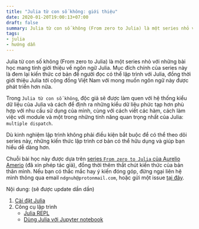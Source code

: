 ```yaml
---
title: "Julia từ con số không: giới thiệu"
date: 2020-01-20T19:00:13+07:00
draft: false
summary: Julia từ con số không (From zero to Julia) là một series nhỏ với những bài học mang tính giới thiệu về ngôn ngữ Julia. Mục đích chính của series này là đem lại kiến thức cơ bản để người đọc có thể lập trình với Julia.
tags:
- julia
- hướng dẫn
---
```


Julia từ con số không (From zero to Julia) là một series nhỏ với những bài học mang tính giới thiệu về ngôn ngữ Julia. Mục đích chính của series này là đem lại kiến thức cơ bản để người đọc có thể lập trình với Julia, đồng thời giới thiệu Julia tới cộng đồng Việt Nam với mong muốn ngôn ngữ này được phát triển hơn nữa.

Trong `Julia từ con số không`, độc giả sẽ được làm quen với hệ thống kiểu dữ liệu của Julia và cách để định ra những kiểu dữ liệu phức tạp hơn phù hợp với nhu cầu sử dụng của mình, cùng với cách viết các hàm, cách làm việc với module và một trong những tính năng quan trọng nhất của Julia: `multiple dispatch`.

Dù kinh nghiệm lập trình không phải điều kiện bắt buộc để có thể theo dõi series này, những kiến thức lập trình cơ bản có thể hữu dụng và giúp bạn hiểu dễ dàng hơn.

Chuỗi bài học này được dựa trên [series `From zero to Julia` của Aurelio Amerio](https://techytok.com/from-zero-to-julia/) (đã xin phép tác giả), đồng thời thêm thắt chút kiến thức của bản thân mình. Nếu bạn có thắc mắc hay ý kiến đóng góp, đừng ngại liên hệ mình thông qua email `ndgnuh@protonmail.com`, hoặc gửi một issue [tại đây](https://github.com/ndgnuh/ndgnuh.github.io/issues).

Nội dung: (sẽ được update dần dần)

1. [Cài đặt Julia](../cai-dat-julia)
2. Công cụ lập trình
    - [Julia REPL](../julia-repl)
    - [Dùng Julia với Jupyter notebook](../dung-julia-voi-jupyter-notebook)
